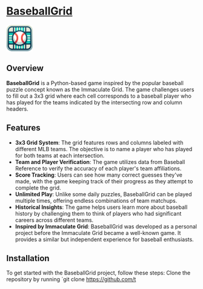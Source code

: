 # <a href="https://baseball-grid.vercel.app/" target="_blank">BaseballGrid</a>

<img src="./public/baseball-favicon.png" alt="BaseballGrid Logo" width="70" height="70">

## Overview

**BaseballGrid** is a Python-based game inspired by the popular baseball puzzle concept known as the Immaculate Grid. The game challenges users to fill out a 3x3 grid where each cell corresponds to a baseball player who has played for the teams indicated by the intersecting row and column headers.

## Features

- **3x3 Grid System**: The grid features rows and columns labeled with different MLB teams. The objective is to name a player who has played for both teams at each intersection.
- **Team and Player Verification**: The game utilizes data from Baseball Reference to verify the accuracy of each player's team affiliations.
- **Score Tracking**: Users can see how many correct guesses they've made, with the game keeping track of their progress as they attempt to complete the grid.
- **Unlimited Play**: Unlike some daily puzzles, BaseballGrid can be played multiple times, offering endless combinations of team matchups.
- **Historical Insights**: The game helps users learn more about baseball history by challenging them to think of players who had significant careers across different teams.
- **Inspired by Immaculate Grid**: BaseballGrid was developed as a personal project before the Immaculate Grid became a well-known game. It provides a similar but independent experience for baseball enthusiasts.

## Installation

To get started with the BaseballGrid project, follow these steps: Clone the repository by running `git clone https://github.com/t
